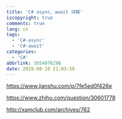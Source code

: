 ```yaml
---
title: 'C# async、await 详解'
iscopyright: true
comments: true
lang: cn
tags:
  - 'C#-async'
  - 'C#-await'
categories:
  - 'C#'
abbrlink: 1654076298
date: 2019-08-18 21:03:59
---
```




https://www.jianshu.com/p/7fe5ed0f426e

https://www.zhihu.com/question/30601778

http://xamclub.com/archives/762